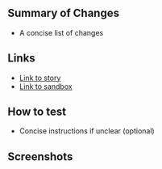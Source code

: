 ## Summary of Changes
- A concise list of changes

## Links
- [Link to story]()
- [Link to sandbox]()

## How to test 
- Concise instructions if unclear (optional)

## Screenshots